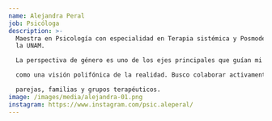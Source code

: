 ```yaml
---
name: Alejandra Peral
job: Psicóloga
description: >-
  Maestra en Psicología con especialidad en Terapia sistémica y Posmoderna por
  la UNAM.

  La perspectiva de género es uno de los ejes principales que guían mi práctica clínica, así

  como una visión polifónica de la realidad. Busco colaborar activamente con personas,

  parejas, familias y grupos terapéuticos.
image: /images/media/alejandra-01.png
instagram: https://www.instagram.com/psic.aleperal/
---
```

